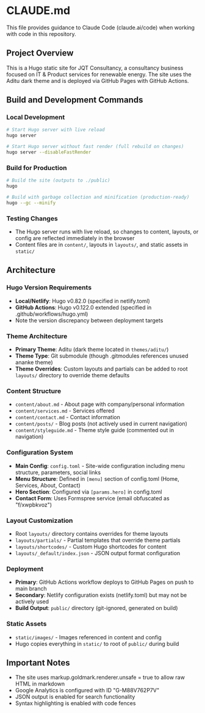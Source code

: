 # CLAUDE.md

This file provides guidance to Claude Code (claude.ai/code) when working with code in this repository.

## Project Overview

This is a Hugo static site for JQT Consultancy, a consultancy business focused on IT & Product services for renewable energy. The site uses the Aditu dark theme and is deployed via GitHub Pages with GitHub Actions.

## Build and Development Commands

### Local Development
```bash
# Start Hugo server with live reload
hugo server

# Start Hugo server without fast render (full rebuild on changes)
hugo server --disableFastRender
```

### Build for Production
```bash
# Build the site (outputs to ./public)
hugo

# Build with garbage collection and minification (production-ready)
hugo --gc --minify
```

### Testing Changes
- The Hugo server runs with live reload, so changes to content, layouts, or config are reflected immediately in the browser
- Content files are in `content/`, layouts in `layouts/`, and static assets in `static/`

## Architecture

### Hugo Version Requirements
- **Local/Netlify**: Hugo v0.82.0 (specified in netlify.toml)
- **GitHub Actions**: Hugo v0.122.0 extended (specified in .github/workflows/hugo.yml)
- Note the version discrepancy between deployment targets

### Theme Architecture
- **Primary Theme**: Aditu (dark theme located in `themes/aditu/`)
- **Theme Type**: Git submodule (though .gitmodules references unused ananke theme)
- **Theme Overrides**: Custom layouts and partials can be added to root `layouts/` directory to override theme defaults

### Content Structure
- `content/about.md` - About page with company/personal information
- `content/services.md` - Services offered
- `content/contact.md` - Contact information
- `content/posts/` - Blog posts (not actively used in current navigation)
- `content/styleguide.md` - Theme style guide (commented out in navigation)

### Configuration System
- **Main Config**: `config.toml` - Site-wide configuration including menu structure, parameters, social links
- **Menu Structure**: Defined in `[menu]` section of config.toml (Home, Services, About, Contact)
- **Hero Section**: Configured via `[params.hero]` in config.toml
- **Contact Form**: Uses Formspree service (email obfuscated as "f/xwpbkvoz")

### Layout Customization
- Root `layouts/` directory contains overrides for theme layouts
- `layouts/partials/` - Partial templates that override theme partials
- `layouts/shortcodes/` - Custom Hugo shortcodes for content
- `layouts/_default/index.json` - JSON output format configuration

### Deployment
- **Primary**: GitHub Actions workflow deploys to GitHub Pages on push to main branch
- **Secondary**: Netlify configuration exists (netlify.toml) but may not be actively used
- **Build Output**: `public/` directory (git-ignored, generated on build)

### Static Assets
- `static/images/` - Images referenced in content and config
- Hugo copies everything in `static/` to root of `public/` during build

## Important Notes

- The site uses markup.goldmark.renderer.unsafe = true to allow raw HTML in markdown
- Google Analytics is configured with ID "G-M88V762P7V"
- JSON output is enabled for search functionality
- Syntax highlighting is enabled with code fences
